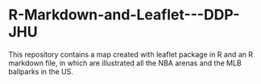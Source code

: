 # R-Markdown-and-Leaflet---DDP-JHU

This repository contains a map created with leaflet package in R and an R markdown file, in which are illustrated all the NBA arenas and the MLB ballparks in the US.
